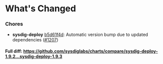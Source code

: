 # What's Changed

### Chores
- **sysdig-deploy** [b5d61f4d](https://github.com/sysdiglabs/charts/commit/b5d61f4d3e84a928994626ea6eaa47df82afc9dd): Automatic version bump due to updated dependencies ([#1207](https://github.com/sysdiglabs/charts/issues/1207))

#### Full diff: https://github.com/sysdiglabs/charts/compare/sysdig-deploy-1.9.2...sysdig-deploy-1.9.3
